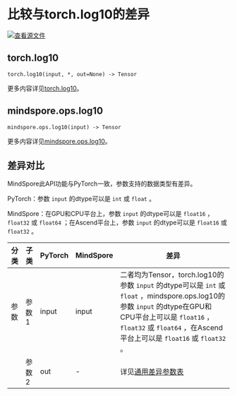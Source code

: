 # 比较与torch.log10的差异

[![查看源文件](https://mindspore-website.obs.cn-north-4.myhuaweicloud.com/website-images/master/resource/_static/logo_source.svg)](https://gitee.com/mindspore/docs/blob/master/docs/mindspore/source_zh_cn/note/api_mapping/pytorch_diff/log10.md)

## torch.log10

```text
torch.log10(input, *, out=None) -> Tensor
```

更多内容详见[torch.log10](https://pytorch.org/docs/1.8.1/generated/torch.log10.html)。

## mindspore.ops.log10

```text
mindspore.ops.log10(input) -> Tensor
```

更多内容详见[mindspore.ops.log10](https://www.mindspore.cn/docs/zh-CN/master/api_python/ops/mindspore.ops.log10.html)。

## 差异对比

MindSpore此API功能与PyTorch一致，参数支持的数据类型有差异。

PyTorch：参数 `input` 的dtype可以是 ``int`` 或 ``float`` 。

MindSpore：在GPU和CPU平台上，参数 `input` 的dtype可以是 ``float16`` ， ``float32`` 或 ``float64`` ；在Ascend平台上，参数 `input` 的dtype可以是 ``float16`` 或 ``float32`` 。

| 分类 | 子类 |PyTorch | MindSpore | 差异 |
| --- | --- | --- | --- |---|
| 参数 | 参数1 | input | input | 二者均为Tensor，torch.log10的参数 `input` 的dtype可以是 ``int`` 或 ``float`` ，mindspore.ops.log10的参数 `input` 的dtype在GPU和CPU平台上可以是 ``float16`` ， ``float32`` 或 ``float64`` ，在Ascend平台上可以是 ``float16`` 或 ``float32`` 。|
|      | 参数2 | out | - | 详见[通用差异参数表](https://www.mindspore.cn/docs/zh-CN/master/note/api_mapping/pytorch_api_mapping.html#通用差异参数表) |
